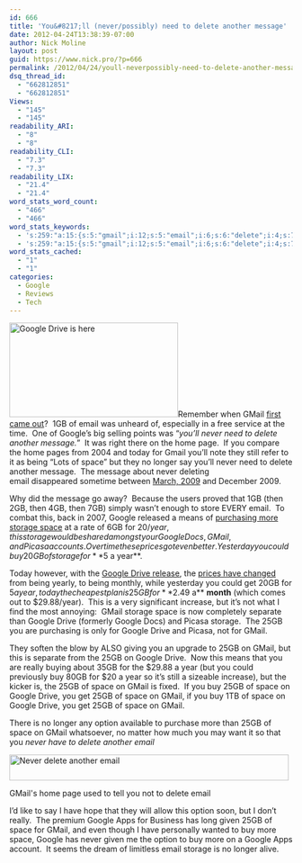 ```yaml
---
id: 666
title: 'You&#8217;ll (never/possibly) need to delete another message'
date: 2012-04-24T13:38:39-07:00
author: Nick Moline
layout: post
guid: https://www.nick.pro/?p=666
permalink: /2012/04/24/youll-neverpossibly-need-to-delete-another-message/
dsq_thread_id:
  - "662812851"
  - "662812851"
Views:
  - "145"
  - "145"
readability_ARI:
  - "8"
  - "8"
readability_CLI:
  - "7.3"
  - "7.3"
readability_LIX:
  - "21.4"
  - "21.4"
word_stats_word_count:
  - "466"
  - "466"
word_stats_keywords:
  - 's:259:"a:15:{s:5:"gmail";i:12;s:5:"email";i:6;s:6:"delete";i:4;s:7:"message";i:4;s:4:"home";i:3;s:5:"space";i:11;s:6:"longer";i:3;s:6:"google";i:12;s:7:"storage";i:6;s:4:"year";i:6;s:6:"picasa";i:3;s:5:"drive";i:6;s:4:"25gb";i:10;s:6:"option";i:3;s:7:"caption";i:3;}";'
  - 's:259:"a:15:{s:5:"gmail";i:12;s:5:"email";i:6;s:6:"delete";i:4;s:7:"message";i:4;s:4:"home";i:3;s:5:"space";i:11;s:6:"longer";i:3;s:6:"google";i:12;s:7:"storage";i:6;s:4:"year";i:6;s:6:"picasa";i:3;s:5:"drive";i:6;s:4:"25gb";i:10;s:6:"option";i:3;s:7:"caption";i:3;}";'
word_stats_cached:
  - "1"
  - "1"
categories:
  - Google
  - Reviews
  - Tech
---
```

<img class="alignleft size-medium wp-image-672" title="Google Drive is here" alt="Google Drive is here" src="https://i0.wp.com/www.nick.pro/wp-content/uploads/2012/04/gdrive-is-here-300x168.png?resize=300%2C168&#038;ssl=1" width="300" height="168" data-recalc-dims="1" />Remember when GMail <a title="GMail on April 1, 2004" href="http://web.archive.org/web/20040401041817/http://gmail.google.com/" target="_blank">first came out</a>?  1GB of email was unheard of, especially in a free service at the time.  One of Google&#8217;s big selling points was &#8220;_you&#8217;ll never need to delete another message._&#8221;  It was right there on the home page.  If you compare the home pages from 2004 and today for Gmail you&#8217;ll note they still refer to it as being &#8220;Lots of space&#8221; but they no longer say you&#8217;ll never need to delete another message.  The message about never deleting email disappeared sometime between <a href="http://web.archive.org/web/20090302230336/https://www.google.com/accounts/ServiceLogin?service=mail&passive=true&rm=false&continue=https%3A%2F%2Fmail.google.com%2Fmail%2F%3Fui%3Dhtml%26zy%3Dl&bsv=zpwhtygjntrz&ss=1&scc=1&ltmpl=default&ltmplcache=2" target="_blank">March, 2009</a> and December 2009.

Why did the message go away?  Because the users proved that 1GB (then 2GB, then 4GB, then 7GB) simply wasn&#8217;t enough to store EVERY email.  To combat this, back in 2007, Google released a means of <a href="http://googleblog.blogspot.com/2007/08/simple-way-to-get-more-storage.html" target="_blank">purchasing more storage space</a> at a rate of 6GB for $20/year, this storage would be shared amongst your Google Docs, GMail, and Picasa accounts.  Over time these prices got even better.  Yesterday you could buy 20GB of storage for **$5 a year**.

Today however, with the <a href="http://googleblog.blogspot.com/2012/04/introducing-google-drive-yes-really.html" target="_blank">Google Drive release</a>, the <a href="http://support.google.com/drive/bin/answer.py?hl=en&answer=39567&p=butter_old_storage" target="_blank">prices have changed</a> from being yearly, to being monthly, while yesterday you could get 20GB for $5 a year, today the cheapest plan is 25GB for **$2.49 a** **month** (which comes out to $29.88/year).  This is a very significant increase, but it&#8217;s not what I find the most annoying:  GMail storage space is now completely separate than Google Drive (formerly Google Docs) and Picasa storage.  The 25GB you are purchasing is only for Google Drive and Picasa, not for GMail.

They soften the blow by ALSO giving you an upgrade to 25GB on GMail, but this is separate from the 25GB on Google Drive.  Now this means that you are really buying about 35GB for the $29.88 a year (but you could previously buy 80GB for $20 a year so it&#8217;s still a sizeable increase), but the kicker is, the 25GB of space on GMail is fixed.  If you buy 25GB of space on Google Drive, you get 25GB of space on GMail, if you buy 1TB of space on Google Drive, you get 25GB of space on GMail.

There is no longer any option available to purchase more than 25GB of space on GMail whatsoever, no matter how much you may want it so that you _never have to delete another email_

<div id="attachment_670" style="width: 507px" class="wp-caption aligncenter">
  <a href="https://i2.wp.com/www.nick.pro/wp-content/uploads/2012/04/Region-capture-29.png?ssl=1"><img aria-describedby="caption-attachment-670" class="size-full wp-image-670" title="Never delete another email" alt="Never delete another email" src="https://i2.wp.com/www.nick.pro/wp-content/uploads/2012/04/Region-capture-29.png?resize=497%2C46&#038;ssl=1" width="497" height="46" data-recalc-dims="1" /></a>
  
  <p id="caption-attachment-670" class="wp-caption-text">
    GMail's home page used to tell you not to delete email
  </p>
</div>

I&#8217;d like to say I have hope that they will allow this option soon, but I don&#8217;t really.  The premium Google Apps for Business has long given 25GB of space for GMail, and even though I have personally wanted to buy more space, Google has never given me the option to buy more on a Google Apps account.  It seems the dream of limitless email storage is no longer alive.
